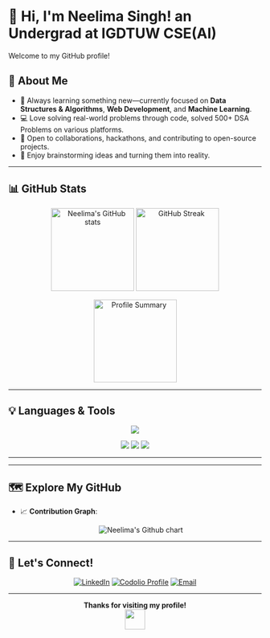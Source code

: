 # 👋 Hi, I'm Neelima Singh! an Undergrad at IGDTUW CSE(AI)

Welcome to my GitHub profile!  
## 🎯 About Me

- 🌱 Always learning something new—currently focused on **Data Structures & Algorithms**, **Web Development**, and **Machine Learning**.
- 💻 Love solving real-world problems through code, solved 500+ DSA Problems on various platforms.
- 🤝 Open to collaborations, hackathons, and contributing to open-source projects.
- 🧩 Enjoy brainstorming ideas and turning them into reality.
---

## 📊 GitHub Stats

<p align="center">
  <img src="https://github-readme-stats.vercel.app/api?username=neelima-singh07&show_icons=true&theme=tokyonight&hide_title=true" alt="Neelima's GitHub stats" height="165">
  <img src="https://github-readme-streak-stats.herokuapp.com/?user=neelima-singh07&theme=tokyonight" alt="GitHub Streak" height="165">
</p>
<p align="center">
  <img src="https://github-profile-summary-cards.vercel.app/api/cards/profile-details?username=neelima-singh07&theme=tokyonight" alt="Profile Summary" height="165">
</p>

---

## 💡 Languages & Tools

<p align="center">
  <img src="https://skillicons.dev/icons?i=python,cpp,js,html,css,react,nodejs,mysql,git,github,Figma" />
</p>
<p align="center">
  <img src="https://img.shields.io/badge/Editor-VS%20Code-blue?logo=visualstudiocode&logoColor=white"/>
  <img src="https://img.shields.io/badge/OS-Windows-blue?logo=windows&logoColor=white"/>
  <img src="https://img.shields.io/badge/Terminal-Bash-black?logo=gnubash&logoColor=white"/>
</p>

---

---

## 🗺️ Explore My GitHub


- 📈 **Contribution Graph**:

  <p align="center">
    <img src="https://ghchart.rshah.org/neelima-singh07" alt="Neelima's Github chart" />
  </p>

---

## 🤝 Let's Connect!

<p align="center">
  <a href="https://www.linkedin.com/in/neelima-singh-481294318/"><img src="https://img.shields.io/badge/LinkedIn-blue?logo=linkedin&logoColor=white" alt="LinkedIn"></a>
  <a href="https://codolio.com/profile/Neelima"><img src="https://img.shields.io/badge/Codolio-Profile-orange?logo=codeforces&logoColor=white" alt="Codolio Profile"></a>
  <a href="mailto:singhneelima826@gmail.com"><img src="https://img.shields.io/badge/Email-D14836?logo=gmail&logoColor=white" alt="Email"></a>
</p>

---

<p align="center">
  <b>Thanks for visiting my profile!</b> <br/>
  <img src="https://media.giphy.com/media/hvRJCLFzcasrR4ia7z/giphy.gif" width="40"/>
</p>


